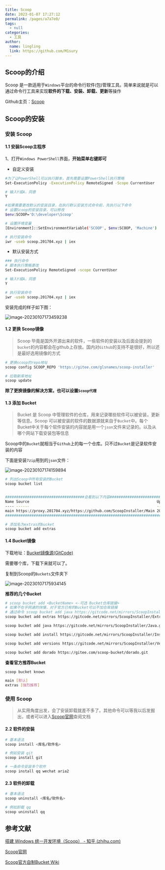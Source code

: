 ```yaml
---
title: Scoop
date: 2023-01-07 17:27:12
permalink: /pages/a7a7e0/
tags: 
  - null
categories: 
  - 工具
author: 
  name: lingling
  link: https://github.com/M1sury
---
```


## Scoop的介绍

Scoop 是一款适用于`Windows`平台的命令行软件(包)管理工具。简单来说就是可以通过命令行工具来实现**软件的下载、安装、卸载、更新**等操作

Github主页：[Scoop](https://github.com/ScoopInstaller/Scoop)

## Scoop的安装

### 安装 Scoop

#### 1.1 安装Scoop主程序

1、打开`Windows PowerShell`界面，**开始菜单右键即可**

* 自定义安装

```bash
#为了让PowerShell可以执行脚本，首先需要设置PowerShell执行策略
Set-ExecutionPolicy -ExecutionPolicy RemoteSigned -Scope CurrentUser

# 输入Y或A，同意
Y

#如果需要更改默认的安装目录，在执行默认安装方式命令前，先执行以下命令
# 设置Scoop的安装目录，可以修改
$env:SCOOP='D:\developer\Scoop'

# 设置环境变量
[Environment]::SetEnvironmentVariable('SCOOP', $env:SCOOP, 'Machine')

# 执行安装命令
iwr -useb scoop.201704.xyz | iex
```

* 默认安装方式

```bash
### 执行命令
# 脚本执行策略更改
Set-ExecutionPolicy RemoteSigned -scope CurrentUser

# 输入Y或A，同意
Y

# 执行安装命令
iwr -useb scoop.201704.xyz | iex
```

安装完成的样子如下图：

![image-20230107173459238](https://cdn.staticaly.com/gh/M1sury/image-store@master/image-20230107173459238.png)

#### 1.2 更换 Scoop镜像

> Scoop 毕竟是国外开源出来的软件，一些软件的安装以及后面会提到的`bucket`的内容都会在github上存放。国内对`Github`的支持不是很好，所以还是最好选用镜像的方式

```bash
# 更换scoop的repo地址
scoop config SCOOP_REPO 'https://gitee.com/glsnames/scoop-installer'

# 拉取新库地址
scoop update
```

**除了更换镜像的解决方案，也可以设置`Scoop代理`**

#### 1.3 添加 Bucket

> Bucket 是 Scoop 中管理软件的仓库，用来记录哪些软件可以被安装，更新等信息。Scoop 可以被安装的软件的数据源就来自于`Bucket`中。每个Bucket中关于每个软件安装的内容就是用一个`json`文件来记录的。以及从哪个网站下载安装包等信息

Scoop中的`Bucket`就相当于`Github`上的每一个仓库。只不过`Bucket`是记录软件安装的内容

下面是安装`7zip`用到的`json`文件：

![image-20230107174159894](https://cdn.staticaly.com/gh/M1sury/image-store@master/image-20230107174159894.png)

```bash
# 列出Scoop中所有安装的Bucket
scoop bucket list


####################################会看到以下内容################################################
Name Source                                                          Updated           Manifests
---- ------                                                          -------           ---------
main https://proxy.201704.xyz/https://github.com/ScoopInstaller/Main 2023/1/7 12:51:47      1139
###############################################################################################

# 添加名为extras的bucket
scoop bucket add extras
```

#### 1.4 Bucket镜像

下载地址：[Bucket镜像源(GitCode)](https://gitcode.net/mirrors/ScoopInstaller)

需要哪个库，下载下来就可以了。

复制到Scoop的`Buckets`文件夹下

![image-20230107175934145](https://cdn.staticaly.com/gh/M1sury/image-store@master/image-20230107175934145.png)

**推荐的几个Bucket**

```bash
# scoop bucket add <BucketName> <-可选 Bucket仓库链接>
# 如果不在乎网速的快慢，对于官方已有的Bucket可以不加仓库链接
# 通过命令 scoop bucket add java https://gitcode.net/mirrors/ScoopInstaller/Java.git 添加
scoop bucket add extras https://gitcode.net/mirrors/ScoopInstaller/Extras.git

scoop bucket add java https://gitcode.net/mirrors/ScoopInstaller/Java.git

scoop bucket add install https://gitcode.net/mirrors/ScoopInstaller/Install.git

scoop bucket add versions https://gitcode.net/mirrors/ScoopInstaller/Versions.git

scoop bucket add dorado https://gitee.com/scoop-bucket/dorado.git
```

**查看官方推荐Bucket**

```bash
scoop bucket known

main [默认]
extras [强烈推荐]
```

### 使用 Scoop

> 从实用角度出发，会了安装卸载就差不多了。其他命令可以等我以后发掘出，或者可以进入[Scoop官网](https://scoop.sh/)查阅文档

#### 2.2 软件的安装

```bash
# 基本语法
scoop install <库名/软件名>

# 例如安装 git
scoop install git

# 一条命令安装多个软件
scoop install qq wechat aria2
```

#### 2.3 软件的卸载

```bash
# 基本语法
scoop uninstall <库名/软件名>

# 例如卸载 qq 
scoop uninstall qq
```

## 参考文献

[搭建 Windows 统一开发环境（Scoop） - 知乎 (zhihu.com)](https://zhuanlan.zhihu.com/p/128955118)

[Scoop官网](https://scoop.sh/)

[Scoop官方自制Bucket Wiki](https://github.com/ScoopInstaller/Scoop/wiki/App-Manifests)
